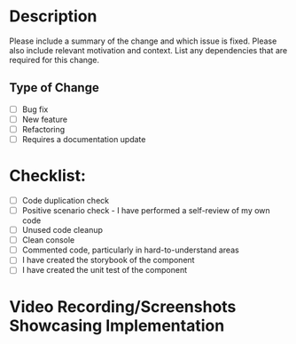 # Description

Please include a summary of the change and which issue is fixed. Please also include relevant motivation and context. List any dependencies that are required for this change.

## Type of Change

- [ ] Bug fix
- [ ] New feature
- [ ] Refactoring
- [ ] Requires a documentation update

# Checklist:

- [ ] Code duplication check
- [ ] Positive scenario check - I have performed a self-review of my own code
- [ ] Unused code cleanup
- [ ] Clean console
- [ ] Commented code, particularly in hard-to-understand areas
- [ ] I have created the storybook of the component
- [ ] I have created the unit test of the component

# Video Recording/Screenshots Showcasing Implementation

